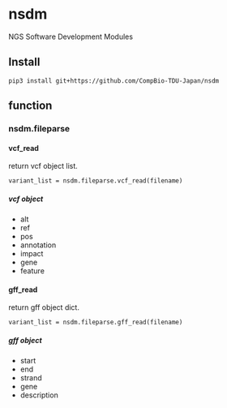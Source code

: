 # nsdm
NGS Software Development Modules

## Install

```
pip3 install git+https://github.com/CompBio-TDU-Japan/nsdm
```

## function

### nsdm.fileparse

#### vcf_read

return vcf object list.

```
variant_list = nsdm.fileparse.vcf_read(filename)
```

##### vcf object

* alt
* ref
* pos
* annotation
* impact
* gene
* feature

#### gff_read

return gff object dict.

```
variant_list = nsdm.fileparse.gff_read(filename)
```

##### gff object

* start
* end
* strand
* gene
* description
